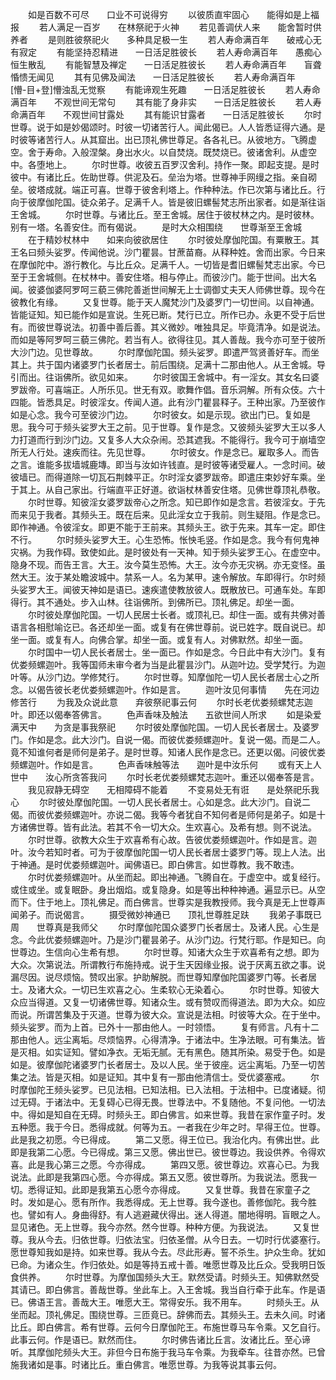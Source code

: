 <!-- { "loadSidebar": true } -->
　　如是百数不可尽　　口业不可说得穷
　　以彼质直牢固心　　能得如是上福报
　　若人满足一百岁　　在林祭祀于火神
　　若见善调伏人来　　能舍暂时供养者
　　是则胜彼祭祀火　　多种具足极一生
　　若人寿命满百年　　破戒心无有寂定
　　有能坚持忍精进　　一日活足胜彼长
　　若人寿命满百年　　愚痴心恒生散乱
　　有能智慧及禅定　　一日活足胜彼长
　　若人寿命满百年　　盲聋惛愦无闻见
　　其有见佛及闻法　　一日活足胜彼长
　　若人寿命满百年　　[懵-目+登]懵浊乱无觉察
　　有能谛观生死趣　　一日活足胜彼长
　　若人寿命满百年　　不观世间无常句
　　其有能了身非实　　一日活足胜彼长
　　若人寿命满百年　　不观世间甘露处
　　其有能识甘露者　　一日活足胜彼长
　　尔时世尊。说于如是妙偈颂时。时彼一切诸苦行人。闻此偈已。人人皆悉证得六通。是时彼等诸苦行人。从其窟出。出已顶礼佛世尊足。各各礼已。从彼地方。飞腾虚空。舍于寿命。入般涅槃。身出水火。以自焚烧。既焚烧已。彼诸舍利。从虚空中。各堕地上。
　　尔时世尊。收彼五百罗汉舍利。持作一聚。即起支提。是时彼中。有诸比丘。佐助世尊。供泥及石。垒治为塔。世尊神手网缦之指。亲自砌垒。彼塔成就。端正可喜。世尊于彼舍利塔上。作种种法。作已次第与诸比丘。行向于彼摩伽陀国。徒众弟子。足满千人。皆是彼旧螺髻梵志所出家者。如是渐往诣王舍城。
　　尔时世尊。与诸比丘。至王舍城。居住于彼杖林之内。是时彼林。别有一塔。名善安住。而有偈说。
　　是时大众相围绕　　世尊渐至王舍城
　　在于精妙杖林中　　如来向彼欲居住
　　尔时彼处摩伽陀国。有粟散王。其王名曰频头娑罗。传闻他说。沙门瞿昙。甘蔗苗裔。从释种姓。舍而出家。今日来在摩伽陀中。游行教化。与比丘众。足满千人。一切皆是耆旧螺髻梵志出家。今已至于王舍城侧。在杖林中。善安住塔。相与停止。而彼沙门。能于世间。出大名闻。彼婆伽婆阿罗呵三藐三佛陀善逝世间解无上士调御丈夫天人师佛世尊。现今在彼教化有缘。
　　又复世尊。能于天人魔梵沙门及婆罗门一切世间。以自神通。皆能证知。知已能作如是宣说。生死已断。梵行已立。所作已办。永更不受于后世有。而彼世尊说法。初善中善后善。其义微妙。唯独具足。毕竟清净。如是说法。而如是等阿罗呵三藐三佛陀。若当有人。欲得往见。其人善哉。我今亦可至于彼所大沙门边。见世尊故。
　　尔时摩伽陀国。频头娑罗。即遣严驾贤善好车。而坐其上。共于国内诸婆罗门长者居士。前后围绕。足满十二那由他人。从王舍城。导引而出。往诣佛所。欲见如来。
　　尔时彼国王舍城中。有一淫女。其女名曰婆罗跋帝。可喜端正。人所乐见。世无有双。歌舞作倡。音乐洞解。所有众伎。六十四能。皆悉具足。时彼淫女。传闻人道。此有沙门瞿昙释子。王种出家。乃至彼作如是心念。我今可至彼沙门边。
　　尔时彼女。如是示现。欲出门已。复如是思。我今可于频头娑罗大王之前。见于世尊。复作是念。又彼频头娑罗大王以多人力打道而行到沙门边。又复多人大众杂闹。恐其遮我。不能得行。我今可于崩墙空所无人行处。速疾而往。先见世尊。
　　尔时彼女。作是念已。雇取多人。而告之言。谁能多拔墙城鹿塼。即当与汝如许钱直。是时彼等诸受雇人。一念时间。破彼墙已。而得道除一切瓦石荆棘平正。尔时淫女婆罗跋帝。即遣庄束妙好车乘。坐于其上。从自己家出。行端直平正好道。欲诣杖林善安住塔。见佛世尊顶礼恭敬。
　　尔时世尊。知彼淫女婆罗跋帝心之所念。知已即作如是念言。若彼淫女。于先而来见于我者。其频头王。既在后来。见此淫女立于我前。则生疑阻。作是念已。即作神通。令彼淫女。即更不能于王前来。其频头王。欲于先来。其车一定。即住不行。
　　尔时频头娑罗大王。心生恐怖。怅怏毛竖。作如是念。我今有何鬼神灾祸。为我作碍。致使如此。是时彼处有一天神。知于频头娑罗王心。在虚空中。隐身不现。而告王言。大王。汝今莫生恐怖。大王。汝今亦无灾祸。亦无变怪。虽然大王。汝于某处瞻波城中。禁系一人。名为某甲。速令解放。车即得行。尔时频头娑罗大王。闻彼天神如是语已。速疾遣使教放彼人。既散放已。可通车处。车即得行。其不通处。步入山林。往诣佛所。到佛所已。顶礼佛足。却坐一面。
　　尔时彼处摩伽陀国。一切人民居士长者。或顶礼已。却住一面。或有共佛对善语言各相慰喻讫已。各还却坐一面。或复有在佛世尊前。说已姓字。既自说已。却坐一面。或复有人。向佛合掌。却坐一面。或复有人。对佛默然。却坐一面。
　　尔时国中一切人民长者居士。坐一面已。作如是念。今日此中有大沙门。复有优娄频螺迦叶。我等国师未审今者为当是此瞿昙沙门。从迦叶边。受学梵行。为迦叶等。从沙门边。学修梵行。
　　尔时世尊。知摩伽陀一切人民长者居士心之所念。以偈告彼长老优娄频螺迦叶。作如是言。
　　迦叶汝见何事情　　先在河边修苦行
　　为我及众说此意　　弃彼祭祀事云何
　　尔时长老优娄频螺梵志迦叶。即还以偈奉答佛言。
　　色声香味及触法　　五欲世间人所求
　　如是染爱满天中　　为贪是事我祭祀
　　尔时彼处摩伽陀国。一切人民长者居士。及婆罗门。作如是念。此大沙门。自说一偈。而彼优娄频螺迦叶。复说一偈。而是二人。竟不知谁何者是师何是弟子。是时世尊。知诸人民作是念已。还更以偈。问彼优娄频螺迦叶。作如是言。
　　色声香味触等法　　迦叶是中汝乐何
　　或有天上人世中　　汝心所贪答我问
　　尔时长老优娄频螺梵志迦叶。重还以偈奉答是言。
　　我见寂静无碍空　　无相障碍不能着
　　不变易处无有诳　　是处祭祀乐我心
　　尔时彼处摩伽陀国。一切人民长者居士。心如是念。此大沙门。自说二偈。而彼优娄频螺迦叶。亦说二偈。我等今者犹自不知何者是师何是弟子。如是十方诸佛世尊。皆有此法。若其不令一切大众。生欢喜心。及希有想。则不说法。
　　尔时世尊。欲教大众生于欢喜希有心故。告彼优娄频螺迦叶。作如是言。迦叶。汝今若知时者。可为于彼摩伽陀国一切人民长者居士婆罗门等。现上人法。出于神通。是时优娄频螺迦叶。闻佛语已。即白佛言。如世尊教。我不敢违。
　　尔时优娄频螺迦叶。从坐而起。即出神通。飞腾自在。于虚空中。或复经行。或住或坐。或复眠卧。身出烟焰。或复隐身。如是等出种种神通。遍显示已。从空而下。住于地上。顶礼佛足。而白佛言。世尊实是我教授师。我今真是无上世尊声闻弟子。而说偈言。
　　摄受微妙神通已　　顶礼世尊胜足趺
　　我弟子事既已周　　世尊真是我师父
　　尔时摩伽陀国众婆罗门长者居士。及诸人民。心生是念。今此优娄频螺迦叶。乃是沙门瞿昙弟子。从沙门边。行梵行耶。作是知已。向世尊边。生信向心生希有想。
　　尔时世尊。知诸大众生于欢喜希有之想。即为大众。次第说法。所谓教行布施持戒。说于生天因缘业报。说于厌离五欲之事。说漏尽因。说尽烦恼。赞叹出家。护助解脱。而世尊知摩伽陀国婆罗门等。长者居士。及诸大众。一切已生欢喜之心。生柔软心无染着心。
　　尔时世尊。知彼大众应当得道。又复一切诸佛世尊。知诸众生。或有赞叹而得道法。即为大众。如应而说。所谓苦集及于灭道。世尊为彼大众。宣说是法相。时彼等大众。在于坐中。频头娑罗。而为上首。已外十一那由他人。一时领悟。
　　复有师言。凡有十二那由他人。远尘离垢。尽烦恼界。心得清净。于诸法中。生净法眼。可有集法。皆是灭相。如实证知。譬如净衣。无垢无腻。无有黑色。随其所染。易受于色。如是如是。彼摩伽陀诸婆罗门长者居士。及以人民。坐于彼座。远尘离垢。乃至一切苦集之法。皆是灭相。如是证知。其中复有一那由他清信士。受优婆塞戒。
　　尔时摩伽陀王频头娑罗。已见法相。已知法相。已入法相。于法相中。已度诸疑。彻过无碍。于诸法中。无复碍心已得无畏。世尊法中。不复随他。不复问他。一切法中。得如是知自在无碍。时频头王。即白佛言。如来世尊。我昔在家作童子时。发五种愿。我于今日。悉得成就。何等为五。一者我在少年之时。早得王位。世尊。此是我之初愿。今已得成。
　　第二又愿。得王位已。我治化内。有佛出世。此即是我第二心愿。今已得成。第三又愿。佛出世已。彼世尊边。我设供养。令得欢喜。此是我心第三之愿。今亦得成。
　　第四又愿。彼世尊边。欢喜心已。为我说法。此即是我第四心愿。今亦得成。第五又愿。彼世尊所。为我说法。愿我一切。悉得证知。此即是我第五心愿今亦得成。
　　又复世尊。我昔在家童子之时。发如是心。愿有所作。我悉得成。无上世尊。我今遂也。善修伽陀。我今胜也。譬如有人。身曲得舒。有人逃避藏伏得出。迷人得道。闇地得明。盲眼之人。显见诸色。无上世尊。我今亦然。然今世尊。种种方便。为我说法。
　　又复世尊。我从今去。归依世尊。归依法宝。归依圣僧。从今日去。一切时行优婆塞行。愿世尊知我如是持。如来世尊。我从今去。尽此形寿。誓不杀生。护众生命。犹如已命。为诸众生。作归依处。如是等持五戒十善。唯愿世尊及比丘众。受我明日饭食供养。
　　尔时世尊。为摩伽国频头大王。默然受请。时频头王。知佛默然受其请已。即白佛言。善哉世尊。坐此车上。入王舍城。我当自行牵于此车。作是语已。佛语王言。善哉大王。唯愿大王。常得安乐。我不用车。
　　时频头王。从坐而起。顶礼佛足。围绕世尊。三匝竟已。辞佛而去。其频头王。去未久间。时诸比丘。即白佛言。希有世尊。云何今日摩伽陀王。布施世尊马车令乘。又乞自行。此事云何。作是语已。默然而住。
　　尔时佛告诸比丘言。汝诸比丘。至心谛听。其摩伽陀频头大王。非但今日布施于我马车令乘。为我牵车。往昔亦然。已曾施我诸如是事。时诸比丘。重白佛言。唯愿世尊。为我等说其事云何。
